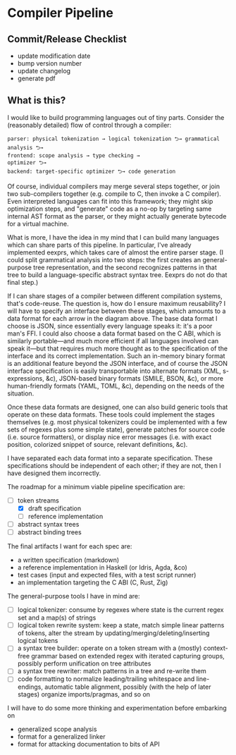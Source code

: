 # Compiler Pipeline

## Commit/Release Checklist

  - update modification date
  - bump version number
  - update changelog
  - generate pdf

## What is this?

I would like to build programming languages out of tiny parts.
Consider the (reasonably detailed) flow of control through a compiler:
```
parser: physical tokenization → logical tokenization ⮌→ grammatical analysis ⮌→
frontend: scope analysis → type checking →
optimizer ⮌→
backend: target-specific optimizer ⮌→ code generation
```
Of course, individual compilers may merge several steps together, or join two sub-compilers together (e.g. compile to C, then invoke a C compiler).
Even interpreted languages can fit into this framework; they might skip optimization steps, and "generate" code as a no-op by targeting same internal AST format as the parser, or they might actually generate bytecode for a virtual machine.

What is more, I have the idea in my mind that I can build many languages which can share parts of this pipeline.
In particular, I've already implemented eexprs, which takes care of almost the entire parser stage.
(I could split grammatical analysis into two steps: the first creates an general-purpose tree representation, and the second recognizes patterns in that tree to build a language-specific abstract syntax tree. Eexprs do not do that final step.)

If I can share stages of a compiler between different compilation systems, that's code-reuse.
The question is, how do I ensure maximum reusability?
I will have to specify an interface between these stages, which amounts to a data format for each arrow in the diagram above.
The base data format I choose is JSON, since essentially every language speaks it: it's a poor man's FFI.
I could also choose a data format based on the C ABI, which is similarly portable—and much more efficient if all languages involved can speak it—but that requires much more thought as to the specification of the interface and its correct implementation.
Such an in-memory binary format is an additional feature beyond the JSON interface, and of course the JSON interface specification is easily transportable into alternate formats (XML, s-expressions, &c), JSON-based binary formats (SMILE, BSON, &c), or more human-friendly formats (YAML, TOML, &c), depending on the needs of the situation.

Once these data formats are designed, one can also build generic tools that operate on these data formats.
These tools could implement the stages themselves (e.g. most physical tokenizers could be implemented with a few sets of regexes plus some simple state), generate patches for source code (i.e. source formatters), or display nice error messages (i.e. with exact position, colorized snippet of source, relevant definitions, &c).

I have separated each data format into a separate specification.
These specifications should be independent of each other; if they are not, then I have designed them incorrectly.

The roadmap for a minimum viable pipeline specification are:
  - [ ] token streams
    - [x] draft specification
    - [ ] reference implementation
  - [ ] abstract syntax trees
  - [ ] abstract binding trees

The final artifacts I want for each spec are:
  * a written specification (markdown)
  * a reference implementation in Haskell (or Idris, Agda, &co)
  * test cases (input and expected files, with a test script runner)
  * an implementation targeting the C ABI (C, Rust, Zig)

The general-purpose tools I have in mind are:
  - [ ] logical tokenizer: consume by regexes where state is the current regex set and a map(s) of strings
  - [ ] logical token rewrite system: keep a state, match simple linear patterns of tokens, alter the stream by updating/merging/deleting/inserting logical tokens
  - [ ] a syntax tree builder: operate on a token stream with a (mostly) context-free grammar based on extended regex with iterated capturing groups, possibly perform unification on tree attributes
  - [ ] a syntax tree rewriter: match patterns in a tree and re-write them
  - [ ] code formatting to normalize leading/trailing whitespace and line-endings, automatic table alignment, possibly (with the help of later stages) organize imports/pragmas, and so on

I will have to do some more thinking and experimentation before embarking on
  - generalized scope analysis
  - format for a generalized linker
  - format for attacking documentation to bits of API
